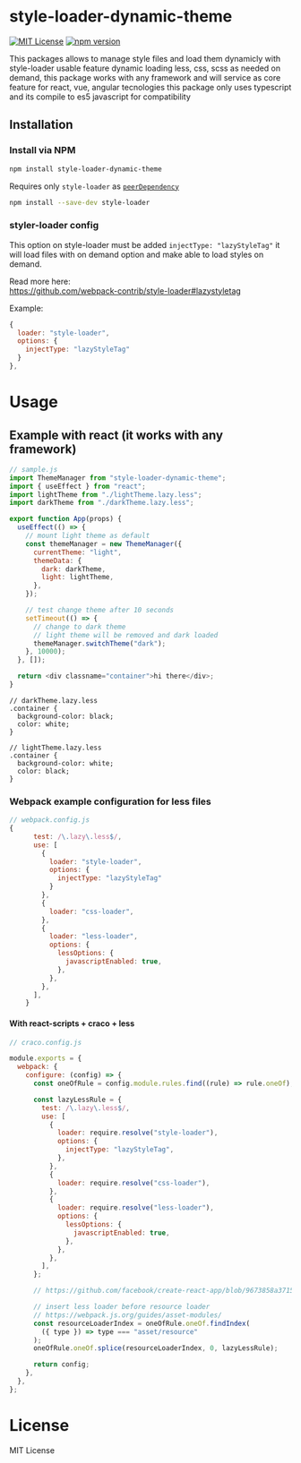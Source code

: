 # style-loader-dynamic-theme

[![MIT License](https://img.shields.io/badge/license-MIT-brightgreen.svg?style=plastic)](http://opensource.org/licenses/MIT)
[![npm version](https://img.shields.io/badge/npm-v1.0.0-green.svg?style=plastic)](https://www.npmjs.com/package/style-loader-dynamic-theme)

This packages allows to manage style files and load them dynamicly with style-loader usable feature dynamic loading less, css, scss as needed on demand, this package works with any framework and will service as core feature for react, vue, angular tecnologies this package only uses typescript and its compile to es5 javascript for compatibility

## Installation

### Install via NPM

```bash
npm install style-loader-dynamic-theme
```

Requires only `style-loader` as [`peerDependency`](https://docs.npmjs.com/files/package.json#peerdependencies)

```bash
npm install --save-dev style-loader
```

### styler-loader config

This option on style-loader must be added `injectType: "lazyStyleTag"` it will load files with on demand option and make able to load styles on demand.

Read more here:  
https://github.com/webpack-contrib/style-loader#lazystyletag

Example:

```javascript
{
  loader: "style-loader",
  options: {
    injectType: "lazyStyleTag"
  }
},
```

# Usage

## Example with react (it works with any framework)

```javascript
// sample.js
import ThemeManager from "style-loader-dynamic-theme";
import { useEffect } from "react";
import lightTheme from "./lightTheme.lazy.less";
import darkTheme from "./darkTheme.lazy.less";

export function App(props) {
  useEffect(() => {
    // mount light theme as default
    const themeManager = new ThemeManager({
      currentTheme: "light",
      themeData: {
        dark: darkTheme,
        light: lightTheme,
      },
    });

    // test change theme after 10 seconds
    setTimeout(() => {
      // change to dark theme
      // light theme will be removed and dark loaded
      themeManager.switchTheme("dark");
    }, 10000);
  }, []);

  return <div classname="container">hi there</div>;
}
```

```less
// darkTheme.lazy.less
.container {
  background-color: black;
  color: white;
}
```

```less
// lightTheme.lazy.less
.container {
  background-color: white;
  color: black;
}
```

### Webpack example configuration for less files

```javascript
// webpack.config.js
{
      test: /\.lazy\.less$/,
      use: [
        {
          loader: "style-loader",
          options: {
            injectType: "lazyStyleTag"
          }
        },
        {
          loader: "css-loader",
        },
        {
          loader: "less-loader",
          options: {
            lessOptions: {
              javascriptEnabled: true,
            },
          },
        },
      ],
    }
```

#### With react-scripts + craco + less

```javascript
// craco.config.js

module.exports = {
  webpack: {
    configure: (config) => {
      const oneOfRule = config.module.rules.find((rule) => rule.oneOf);

      const lazyLessRule = {
        test: /\.lazy\.less$/,
        use: [
          {
            loader: require.resolve("style-loader"),
            options: {
              injectType: "lazyStyleTag",
            },
          },
          {
            loader: require.resolve("css-loader"),
          },
          {
            loader: require.resolve("less-loader"),
            options: {
              lessOptions: {
                javascriptEnabled: true,
              },
            },
          },
        ],
      };

      // https://github.com/facebook/create-react-app/blob/9673858a3715287c40aef9e800c431c7d45c05a2/packages/react-scripts/config/webpack.config.js#L590-L596

      // insert less loader before resource loader
      // https://webpack.js.org/guides/asset-modules/
      const resourceLoaderIndex = oneOfRule.oneOf.findIndex(
        ({ type }) => type === "asset/resource"
      );
      oneOfRule.oneOf.splice(resourceLoaderIndex, 0, lazyLessRule);

      return config;
    },
  },
};
```

# License

MIT License
